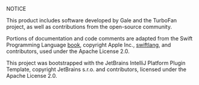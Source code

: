 NOTICE

This product includes software developed by Gale and the TurboFan project,
as well as contributions from the open-source community.

Portions of documentation and code comments are adapted from the Swift Programming
Language [book](https://github.com/swiftlang/swift-book),
copyright Apple Inc., [swiftlang](https://github.com/swiftlang), and contributors, used under the Apache License 2.0.

This project was bootstrapped with the JetBrains IntelliJ Platform Plugin Template,
copyright JetBrains s.r.o. and contributors, licensed under the Apache License 2.0.